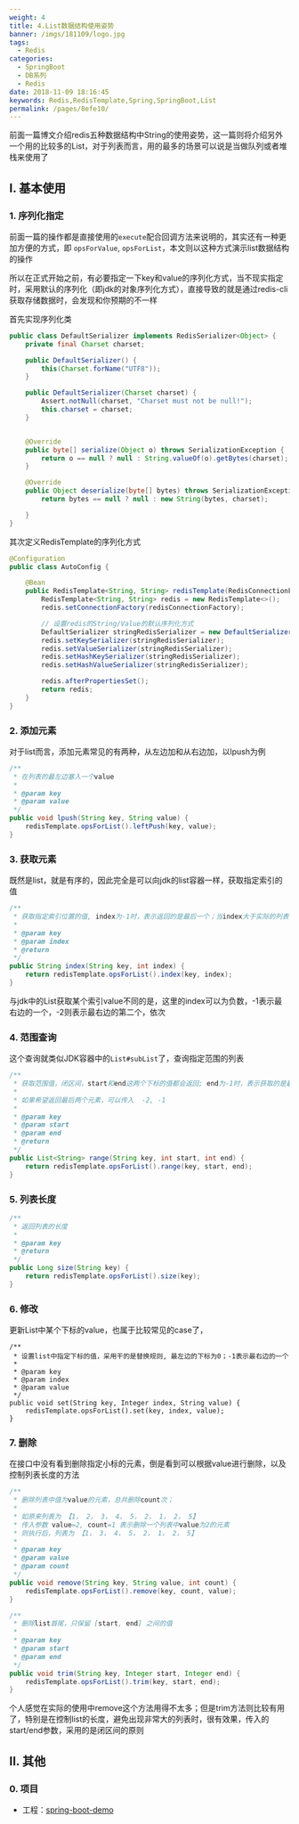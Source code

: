```yaml
---
weight: 4
title: 4.List数据结构使用姿势
banner: /imgs/181109/logo.jpg
tags: 
  - Redis
categories: 
  - SpringBoot
  - DB系列
  - Redis
date: 2018-11-09 18:16:45
keywords: Redis,RedisTemplate,Spring,SpringBoot,List
permalink: /pages/8efe10/
---
```


前面一篇博文介绍redis五种数据结构中String的使用姿势，这一篇则将介绍另外一个用的比较多的List，对于列表而言，用的最多的场景可以说是当做队列或者堆栈来使用了

<!-- more -->

## I. 基本使用

### 1. 序列化指定

前面一篇的操作都是直接使用的`execute`配合回调方法来说明的，其实还有一种更加方便的方式，即 `opsForValue`, `opsForList`，本文则以这种方式演示list数据结构的操作

所以在正式开始之前，有必要指定一下key和value的序列化方式，当不现实指定时，采用默认的序列化（即jdk的对象序列化方式），直接导致的就是通过redis-cli获取存储数据时，会发现和你预期的不一样

首先实现序列化类

```java
public class DefaultSerializer implements RedisSerializer<Object> {
    private final Charset charset;

    public DefaultSerializer() {
        this(Charset.forName("UTF8"));
    }

    public DefaultSerializer(Charset charset) {
        Assert.notNull(charset, "Charset must not be null!");
        this.charset = charset;
    }


    @Override
    public byte[] serialize(Object o) throws SerializationException {
        return o == null ? null : String.valueOf(o).getBytes(charset);
    }

    @Override
    public Object deserialize(byte[] bytes) throws SerializationException {
        return bytes == null ? null : new String(bytes, charset);

    }
}
```

其次定义RedisTemplate的序列化方式

```java
@Configuration
public class AutoConfig {

    @Bean
    public RedisTemplate<String, String> redisTemplate(RedisConnectionFactory redisConnectionFactory) {
        RedisTemplate<String, String> redis = new RedisTemplate<>();
        redis.setConnectionFactory(redisConnectionFactory);

        // 设置redis的String/Value的默认序列化方式
        DefaultSerializer stringRedisSerializer = new DefaultSerializer();
        redis.setKeySerializer(stringRedisSerializer);
        redis.setValueSerializer(stringRedisSerializer);
        redis.setHashKeySerializer(stringRedisSerializer);
        redis.setHashValueSerializer(stringRedisSerializer);

        redis.afterPropertiesSet();
        return redis;
    }
}
```

### 2. 添加元素

对于list而言，添加元素常见的有两种，从左边加和从右边加，以lpush为例

```java
/**
 * 在列表的最左边塞入一个value
 *
 * @param key
 * @param value
 */
public void lpush(String key, String value) {
    redisTemplate.opsForList().leftPush(key, value);
}
```

### 3. 获取元素

既然是list，就是有序的，因此完全是可以向jdk的list容器一样，获取指定索引的值

```java
/**
 * 获取指定索引位置的值, index为-1时，表示返回的是最后一个；当index大于实际的列表长度时，返回null
 *
 * @param key
 * @param index
 * @return
 */
public String index(String key, int index) {
    return redisTemplate.opsForList().index(key, index);
}
```

与jdk中的List获取某个索引value不同的是，这里的index可以为负数，-1表示最右边的一个，-2则表示最右边的第二个，依次


### 4. 范围查询

这个查询就类似JDK容器中的`List#subList`了，查询指定范围的列表

```java
/**
 * 获取范围值，闭区间，start和end这两个下标的值都会返回; end为-1时，表示获取的是最后一个；
 *
 * 如果希望返回最后两个元素，可以传入  -2, -1
 *
 * @param key
 * @param start
 * @param end
 * @return
 */
public List<String> range(String key, int start, int end) {
    return redisTemplate.opsForList().range(key, start, end);
}
```

### 5. 列表长度

```java
/**
 * 返回列表的长度
 *
 * @param key
 * @return
 */
public Long size(String key) {
    return redisTemplate.opsForList().size(key);
}
```

### 6. 修改

更新List中某个下标的value，也属于比较常见的case了，

```
/**
 * 设置list中指定下标的值，采用干的是替换规则, 最左边的下标为0；-1表示最右边的一个
 *
 * @param key
 * @param index
 * @param value
 */
public void set(String key, Integer index, String value) {
    redisTemplate.opsForList().set(key, index, value);
}
```

### 7. 删除

在接口中没有看到删除指定小标的元素，倒是看到可以根据value进行删除，以及控制列表长度的方法

```java
/**
 * 删除列表中值为value的元素，总共删除count次；
 *
 * 如原来列表为 【1， 2， 3， 4， 5， 2， 1， 2， 5】
 * 传入参数 value=2, count=1 表示删除一个列表中value为2的元素
 * 则执行后，列表为 【1， 3， 4， 5， 2， 1， 2， 5】
 *
 * @param key
 * @param value
 * @param count
 */
public void remove(String key, String value, int count) {
    redisTemplate.opsForList().remove(key, count, value);
}

/**
 * 删除list首尾，只保留 [start, end] 之间的值
 *
 * @param key
 * @param start
 * @param end
 */
public void trim(String key, Integer start, Integer end) {
    redisTemplate.opsForList().trim(key, start, end);
}
```

个人感觉在实际的使用中remove这个方法用得不太多；但是trim方法则比较有用了，特别是在控制list的长度，避免出现非常大的列表时，很有效果，传入的start/end参数，采用的是闭区间的原则

## II. 其他

### 0. 项目

- 工程：[spring-boot-demo](https://github.com/liuyueyi/spring-boot-demo)

